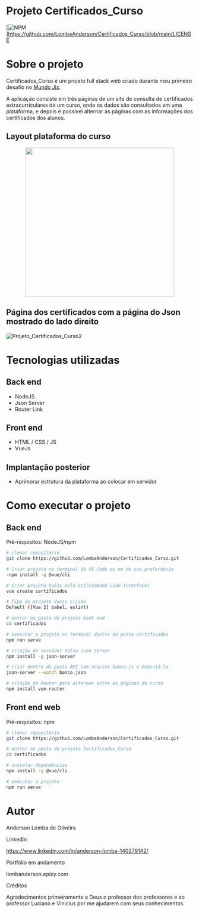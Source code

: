 # Projeto Certificados_Curso
[![NPM](https://img.shields.io/npm/l/react)]https://github.com/LombaAnderson/Certificados_Curso/blob/main/LICENSE

# Sobre o projeto

Certificados_Curso é um projeto full stack web criado durante meu primeiro desafio no [Mundo Jix](https://www.mundojix.com/ "Site do Mundo Jix").

A aplicação consiste em três páginas de um site de consulta de certificados extracurriculares de um curso, onde os dados são consultados em uma plataforma, e depois é possível
alternar as páginas com as informações dos certificados dos alunos.

## Layout plataforma do curso

<div align="center">
<img src="https://user-images.githubusercontent.com/60937513/139591317-c05d7f19-7ffb-4da0-bc3d-bc19dd1d92b5.png" width="400px" />
</div>

## Página dos certificados com a página do Json mostrado do lado direito
![Projeto_Certificados_Curso2](https://user-images.githubusercontent.com/60937513/139591685-e3fa218e-f831-4de1-b90b-ab2b3dd303b2.png)


# Tecnologias utilizadas
## Back end
- NodeJS
- Json Server
- Router Link 

## Front end
- HTML / CSS / JS  
- VueJs

## Implantação posterior
- Aprimorar estrutura da plataforma ao colocar em servidor 

# Como executar o projeto

## Back end
Pré-requisitos: NodeJS/npm

```bash
# clonar repositório
git clone https://github.com/LombaAnderson/Certificados_Curso.git

# Criar projeto no terminal do VS Code ou no de sua preferência
-npm install -g @vue/cli

# Criar projeto VueJs pelo CLI(Command Line Interface)
vue create certificados

# Tipo de projeto Vuejs criado
Default ([Vue 2] babel, eslint)

# entrar na pasta do projeto back end
cd certificados

# executar o projeto no terminal dentro da pasta certificados
npm run serve

# criação do servidor falso Json Server 
npm install -g json-server

# criar dentro da pasta API com arquivo banco.js e executá-lo
json-server --watch banco.json

# criação do Router para alternar entre as páginas do curso 
npm install vue-router

```

## Front end web
Pré-requisitos: npm 

```bash
# clonar repositório
git clone https://github.com/LombaAnderson/Certificados_Curso.git

# entrar na pasta do projeto Certificados_Curso
cd certificados

# instalar dependências
npm install -g @vue/cli

# executar o projeto
npm run serve
```

# Autor

Anderson Lomba de Oliveira

Linkedin

https://www.linkedin.com/in/anderson-lomba-140279142/

Portfólio em andamento

lombanderson.epizy.com

Créditos

Agradecimentos primeiramente a Deus o professor dos professores e ao professor Luciano e Vinicius por me ajudarem com seus conhecimentos. 
